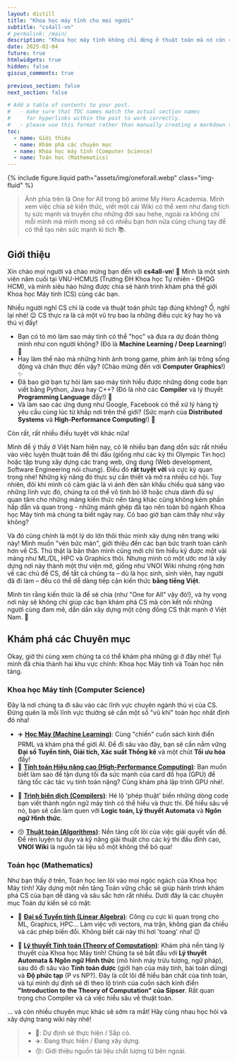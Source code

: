 ```yaml
---
layout: distill
title: "Khoa học máy tính cho mọi người"
subtitle: "cs4all-vn"
# permalink: /main/
description: "Khoa học máy tính không chỉ dừng ở thuật toán mà nó còn rất nhiều thứ khác rất thú vị như Programming Language (Ngôn ngữ lập trình), Compiler (Trình biên dịch), Computer Graphics (Đồ họa máy tính), AI, vâng vâng và mây mây. Trang này được xây dựng tương tự như VNOI Wiki với mong muốn trở thành một thư viện cho các bạn học sinh/sinh viên/người đi làm/... (con người nói chung) có thể tiếp cận từ đó tạo nên một tình yêu đối với Khoa học máy tính nói chung và tạo nên một cộng đồng về Khoa học máy tính ở Việt Nam nói chung."
date: 2025-02-04
future: true
htmlwidgets: true
hidden: false
giscus_comments: true

previous_section: false 
next_section: false

# Add a table of contents to your post.
#   - make sure that TOC names match the actual section names
#     for hyperlinks within the post to work correctly.
#   - please use this format rather than manually creating a markdown table of contents.
toc:
  - name: Giới thiệu
  - name: Khám phá các chuyên mục
  - name: Khoa học máy tính (Computer Science)
  - name: Toán học (Mathematics)
---
```


{% include figure.liquid path="assets/img/oneforall.webp" class="img-fluid" %}

> Ảnh phía trên là One for All trong bộ anime My Hero Academia. Mình xem việc chia sẻ kiến thức, viết một cái Wiki có thể xem như đang tích tụ sức mạnh và truyền cho những đời sau hehe, ngoài ra không chỉ mỗi mình mà mình mong sẽ có nhiều bạn hơn nữa cùng chung tay để có thể tạo nên sức mạnh kì tích 📚.

## Giới thiệu

Xin chào mọi người và chào mừng bạn đến với **cs4all-vn**! 👋 Mình là một sinh viên năm cuối tại VNU-HCMUS (Trường ĐH Khoa học Tự nhiên - ĐHQG HCM), và mình siêu hào hứng được chia sẻ hành trình khám phá thế giới Khoa học Máy tính (CS) cùng các bạn.

Nhiều người nghĩ CS chỉ là code và thuật toán phức tạp đúng không? Ồ, nghĩ lại nhé! 😉 CS thực ra là cả một vũ trụ bao la những điều cực kỳ hay ho và thú vị đấy!

* Bạn có tò mò làm sao máy tính có thể "học" và đưa ra dự đoán thông minh như con người không? (Đó là **Machine Learning / Deep Learning**!) 🧠
* Hay làm thế nào mà những hình ảnh trong game, phim ảnh lại trông sống động và chân thực đến vậy? (Chào mừng đến với **Computer Graphics**!) ✨
* Đã bao giờ bạn tự hỏi làm sao máy tính hiểu được những dòng code bạn viết bằng Python, Java hay C++? (Đó là nhờ các **Compiler** và lý thuyết **Programming Language** đấy!) 🤖
* Và làm sao các ứng dụng như Google, Facebook có thể xử lý hàng tỷ yêu cầu cùng lúc từ khắp nơi trên thế giới? (Sức mạnh của **Distributed Systems** và **High-Performance Computing**!) 🚀

Còn rất, rất nhiều điều tuyệt vời khác nữa!

Mình để ý thấy ở Việt Nam hiện nay, có lẽ nhiều bạn đang dồn sức rất nhiều vào việc luyện thuật toán để thi đấu (giống như các kỳ thi Olympic Tin học) hoặc tập trung xây dựng các trang web, ứng dụng (Web development, Software Engineering nói chung). Điều đó **rất tuyệt vời** và cực kỳ quan trọng nhé! Những kỹ năng đó thực sự cần thiết và mở ra nhiều cơ hội. Tuy nhiên, đôi khi mình có cảm giác là vì ánh đèn sân khấu chiếu quá sáng vào những lĩnh vực đó, chúng ta có thể vô tình bỏ lỡ hoặc chưa dành đủ sự quan tâm cho những mảng kiến thức nền tảng khác cũng không kém phần hấp dẫn và quan trọng - những mảnh ghép đã tạo nên toàn bộ ngành Khoa học Máy tính mà chúng ta biết ngày nay. Có bao giờ bạn cảm thấy như vậy không?

Và đó cũng chính là một lý do lớn thôi thúc mình xây dựng nên trang wiki này! Mình muốn "vén bức màn", giới thiệu đến các bạn bức tranh toàn cảnh hơn về CS. Thú thật là bản thân mình cũng mới chỉ tìm hiểu kỹ được một vài mảng như ML/DL, HPC và Graphics thôi. Nhưng mình có một ước mơ là xây dựng nơi này thành một thư viện mở, giống như VNOI Wiki nhưng rộng hơn về các chủ đề CS, để tất cả chúng ta – dù là học sinh, sinh viên, hay người đã đi làm – đều có thể dễ dàng tiếp cận kiến thức **bằng tiếng Việt**.

Mình tin rằng kiến thức là để sẻ chia (như "One for All" vậy đó!), và hy vọng nơi này sẽ không chỉ giúp các bạn khám phá CS mà còn kết nối những người cùng đam mê, dần dần xây dựng một cộng đồng CS thật mạnh ở Việt Nam. 💪

## Khám phá các Chuyên mục

Okay, giờ thì cùng xem chúng ta có thể khám phá những gì ở đây nhé! Tụi mình đã chia thành hai khu vực chính: Khoa học Máy tính và Toán học nền tảng.

### Khoa học Máy tính (Computer Science)

Đây là nơi chúng ta đi sâu vào các lĩnh vực chuyên ngành thú vị của CS. Đừng quên là mỗi lĩnh vực thường sẽ cần một số "vũ khí" toán học nhất định đó nha!

* ✈️ **[Học Máy (Machine Learning)](./prml)**: Cùng "chiến" cuốn sách kinh điển PRML và khám phá thế giới AI. Để đi sâu vào đây, bạn sẽ cần nắm vững **Đại số Tuyến tính, Giải tích, Xác suất Thống kê** và một chút **Tối ưu hóa** đấy!
* 🚧 **[Tính toán Hiệu năng cao (High-Performance Computing)]()**: Bạn muốn biết làm sao để tận dụng tối đa sức mạnh của card đồ họa (GPU) để tăng tốc các tác vụ tính toán nặng? Cùng khám phá lập trình GPU nhé!.
<!-- * 🚧 **[Đồ họa Máy tính (Computer Graphics)]()**: Tìm hiểu cách 'vẽ' nên những thế giới ảo sống động và các hiệu ứng hình ảnh mãn nhãn. Môn này 'ngốn' rất nhiều **Đại số Tuyến tính** (cực kỳ quan trọng!), cùng với **Giải tích** và **Hình học** đó. -->
* 🚧 **[Trình biên dịch (Compilers)]()**: Hé lộ 'phép thuật' biến những dòng code bạn viết thành ngôn ngữ máy tính có thể hiểu và thực thi. Để hiểu sâu về nó, bạn sẽ cần làm quen với **Logic toán, Lý thuyết Automata** và **Ngôn ngữ Hình thức**.
<!-- * 🚧 **[Ngôn ngữ Lập trình (Programming Languages)]()**: Khám phá cách các ngôn ngữ được thiết kế, phân loại và hoạt động, cũng như các mô hình lập trình. **Logic, Lý thuyết Tập hợp, Lý thuyết Hình thức (Type Theory)** và đôi khi **Lambda Calculus** là những chìa khóa quan trọng ở đây. -->
* 😚 **[Thuật toán (Algorithms)](https://wiki.vnoi.info/)**: Nền tảng cốt lõi của việc giải quyết vấn đề. Để rèn luyện tư duy và kỹ năng giải thuật cho các kỳ thi đấu đỉnh cao, **VNOI Wiki** là nguồn tài liệu số một không thể bỏ qua!

### Toán học (Mathematics)

Như bạn thấy ở trên, Toán học len lỏi vào mọi ngóc ngách của Khoa học Máy tính! Xây dựng một nền tảng Toán vững chắc sẽ giúp hành trình khám phá CS của bạn dễ dàng và sâu sắc hơn rất nhiều. Dưới đây là các chuyên mục Toán dự kiến sẽ có mặt:

* 🚧 **[Đại số Tuyến tính (Linear Algebra)]()**: Công cụ cực kì quan trọng cho ML, Graphics, HPC... Làm việc với vectors, ma trận, không gian đa chiều và các phép biến đổi. Không biết cái này thì hơi 'toang' nha! 😉
<!-- * 🚧 **[Tối ưu hóa (Optimization)]()**: Tìm kiếm giải pháp 'tốt nhất' (cực đại, cực tiểu) cho một vấn đề trong những điều kiện ràng buộc. Cốt lõi của việc huấn luyện hầu hết các mô hình ML. -->
* 🚧 **[Lý thuyết Tính toán (Theory of Computation)]()**: Khám phá nền tảng lý thuyết của Khoa học Máy tính! Chúng ta sẽ bắt đầu với **Lý thuyết Automata & Ngôn ngữ Hình thức** (mô hình máy trừu tượng, ngữ pháp), sau đó đi sâu vào **Tính toán được** (giới hạn của máy tính, bài toán dừng) và **Độ phức tạp** (P vs NP?). Đây là cốt lõi để hiểu bản chất của tính toán, và tụi mình dự định sẽ đi theo lộ trình của cuốn sách kinh điển **"Introduction to the Theory of Computation" của Sipser**. Rất quan trọng cho Compiler và cả việc hiểu sâu về thuật toán.

... và còn nhiều chuyên mục khác sẽ sớm ra mắt! Hãy cùng nhau học hỏi và xây dựng trang wiki này nhé!

> - 🚧: Dự định sẽ thực hiện / Sắp có.
> - ✈️: Đang thực hiện / Đang xây dựng.
> - 😚: Giới thiệu nguồn tài liệu chất lượng từ bên ngoài.
